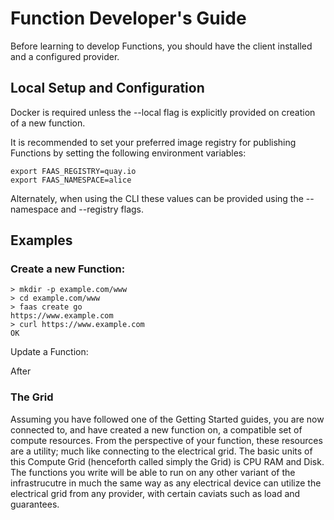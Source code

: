 # Function Developer's Guide

Before learning to develop Functions, you should have the client installed and a configured provider.

## Local Setup and Configuration

Docker is required unless the --local flag is explicitly provided on creation
of a new function.

It is recommended to set your preferred image registry for publishing Functions
by setting the following environment variables:
```
export FAAS_REGISTRY=quay.io
export FAAS_NAMESPACE=alice
```
Alternately, when using the CLI these values can be provided using the --namespace and --registry 
flags.

## Examples

### Create a new Function:

```shell
> mkdir -p example.com/www
> cd example.com/www
> faas create go
https://www.example.com
> curl https://www.example.com
OK
```

Update a Function:

After


### The Grid

Assuming you have followed one of the Getting Started guides, you are now connected to, and have created a new function on, a compatible set of compute resources.  From the perspective of your function, these resources are a utility; much like connecting to the electrical grid.  The basic units of this Compute Grid (henceforth called simply the Grid) is CPU RAM and Disk.  The functions you write will be able to run on any other variant of the infrastrucutre in much the same way as any electrical device can utilize the electrical grid from any provider, with certain caviats such as load and guarantees.

